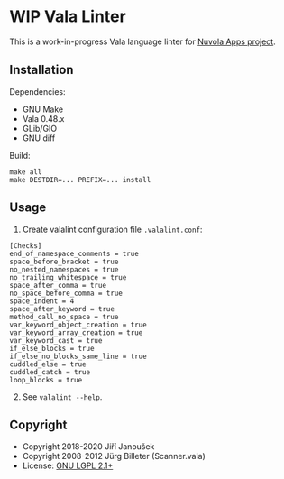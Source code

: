 WIP Vala Linter
===============

This is a work-in-progress Vala language linter for [Nuvola Apps project](https://github.com/tiliado/nuvolaruntime).

Installation
------------

Dependencies:

  - GNU Make
  - Vala 0.48.x
  - GLib/GIO
  - GNU diff

Build:

    make all
    make DESTDIR=... PREFIX=... install


Usage
-----

1. Create valalint configuration file `.valalint.conf`:

```
[Checks]
end_of_namespace_comments = true
space_before_bracket = true
no_nested_namespaces = true
no_trailing_whitespace = true
space_after_comma = true
no_space_before_comma = true
space_indent = 4
space_after_keyword = true
method_call_no_space = true
var_keyword_object_creation = true
var_keyword_array_creation = true
var_keyword_cast = true
if_else_blocks = true
if_else_no_blocks_same_line = true
cuddled_else = true
cuddled_catch = true
loop_blocks = true
```

2. See `valalint --help`.

Copyright
---------

  - Copyright 2018-2020 Jiří Janoušek
  - Copyright 2008-2012 Jürg Billeter (Scanner.vala)
  - License: [GNU LGPL 2.1+](./LICENSE)
